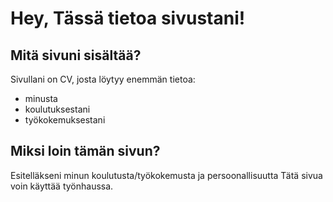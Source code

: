 # Hey, Tässä tietoa sivustani!
## Mitä sivuni sisältää?
Sivullani on CV, josta löytyy enemmän tietoa:
- minusta
- koulutuksestani
- työkokemuksestani
## Miksi loin tämän sivun?
Esitelläkseni minun koulutusta/työkokemusta ja persoonallisuutta Tätä sivua voin käyttää työnhaussa.

